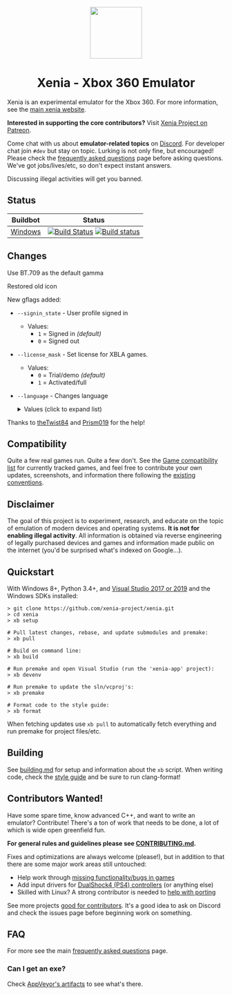 <p align="center">
    <a href="https://github.com/win98and95/xenia/tree/master-custom/assets/icon">
        <img height="120px" src="https://raw.githubusercontent.com/win98and95/xenia/master-custom/assets/icon/128x128.png" />
    </a>
</p>

<h1 align="center">Xenia - Xbox 360 Emulator</h1>

Xenia is an experimental emulator for the Xbox 360. For more information, see the
[main xenia website](https://xenia.jp/).

**Interested in supporting the core contributors?** Visit
[Xenia Project on Patreon](https://www.patreon.com/xenia_project).

Come chat with us about **emulator-related topics** on [Discord](https://discord.gg/Q9mxZf9).
For developer chat join `#dev` but stay on topic. Lurking is not only fine, but encouraged!
Please check the [frequently asked questions](https://xenia.jp/faq/) page before
asking questions. We've got jobs/lives/etc, so don't expect instant answers.

Discussing illegal activities will get you banned.

## Status

Buildbot | Status
-------- | ------
[Windows](https://dev.azure.com/windows98and95/xenia/_build) | [![Build Status](https://dev.azure.com/windows98and95/xenia/_apis/build/status/illusion98.xenia?branchName=d3d12_custom)](https://dev.azure.com/windows98and95/xenia/_build/latest?definitionId=1&branchName=d3d12_custom) [![Build status](https://ci.appveyor.com/api/projects/status/n3h76k1mik1a8hfo?svg=true)](https://ci.appveyor.com/project/win98and95/xenia)

## Changes

Use BT.709 as the default gamma

Restored old icon

New gflags added:

* `--signin_state` - User profile signed in
  * Values:
    * `1` = Signed in *(default)*
    * `0` = Signed out

* `--license_mask` - Set license for XBLA games.
  * Values:
    * `0` = Trial/demo *(default)*
    * `1` = Activated/full

* `--language` - Changes language
  <details><summary>Values (click to expand list)</summary>
  <p>

  * `1` = ENGLISH *(default)*
  * `2` = JAPANESE
  * `3` = GERMAN
  * `4` = FRENCH
  * `5` = SPANISH
  * `6` = ITALIAN
  * `7` = KOREAN
  * `8` = TCHINESE
  * `9`= PORTUGUESE
  * `10` = SCHINESE
  * `11` = TCHINESE
  * `12` = POLISH
  * `13` = RUSSIAN
  * `14` = CZECH
  * `15` = DUTCH
  * `16` = NORWEGIAN
  </p>
  </details>

Thanks to [theTwist84](https://github.com/theTwist84) and [Prism019](https://github.com/Prism019) for the help!

## Compatibility

Quite a few real games run. Quite a few don't.
See the [Game compatibility list](https://github.com/xenia-project/game-compatibility/issues)
for currently tracked games, and feel free to contribute your own updates,
screenshots, and information there following the [existing conventions](https://github.com/xenia-project/game-compatibility/blob/master/README.md).

## Disclaimer

The goal of this project is to experiment, research, and educate on the topic
of emulation of modern devices and operating systems. **It is not for enabling
illegal activity**. All information is obtained via reverse engineering of
legally purchased devices and games and information made public on the internet
(you'd be surprised what's indexed on Google...).

## Quickstart

With Windows 8+, Python 3.4+, and [Visual Studio 2017 or 2019](https://www.visualstudio.com/downloads/) and the Windows SDKs installed:

    > git clone https://github.com/xenia-project/xenia.git
    > cd xenia
    > xb setup

    # Pull latest changes, rebase, and update submodules and premake:
    > xb pull

    # Build on command line:
    > xb build

    # Run premake and open Visual Studio (run the 'xenia-app' project):
    > xb devenv

    # Run premake to update the sln/vcproj's:
    > xb premake

    # Format code to the style guide:
    > xb format

When fetching updates use `xb pull` to automatically fetch everything and
run premake for project files/etc.

## Building

See [building.md](docs/building.md) for setup and information about the
`xb` script. When writing code, check the [style guide](docs/style_guide.md)
and be sure to run clang-format!

## Contributors Wanted!

Have some spare time, know advanced C++, and want to write an emulator?
Contribute! There's a ton of work that needs to be done, a lot of which
is wide open greenfield fun.

**For general rules and guidelines please see [CONTRIBUTING.md](.github/CONTRIBUTING.md).**

Fixes and optimizations are always welcome (please!), but in addition to
that there are some major work areas still untouched:

* Help work through [missing functionality/bugs in games](https://github.com/xenia-project/xenia/labels/compat)
* Add input drivers for [DualShock4 (PS4) controllers](https://github.com/xenia-project/xenia/issues/60) (or anything else)
* Skilled with Linux? A strong contributor is needed to [help with porting](https://github.com/xenia-project/xenia/labels/cross%20platform)

See more projects [good for contributors](https://github.com/xenia-project/xenia/labels/good%20first%20issue). It's a good idea to ask on Discord and check the issues page before beginning work on
something.

## FAQ

For more see the main [frequently asked questions](https://xenia.jp/faq/) page.

### Can I get an exe?

Check [AppVeyor's artifacts](https://ci.appveyor.com/project/win98and95/xenia/history) to see
what's there.
